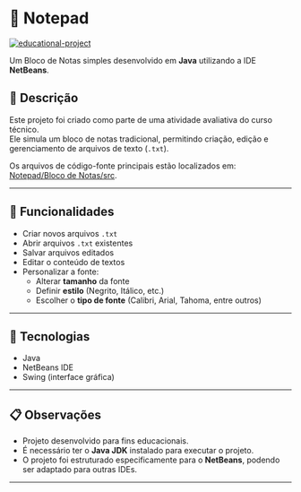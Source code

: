 # 📝 Notepad

[![educational-project](https://img.shields.io/badge/Projeto-Educacional-blue)](https://github.com/)

Um Bloco de Notas simples desenvolvido em **Java** utilizando a IDE **NetBeans**.

## 📜 Descrição
Este projeto foi criado como parte de uma atividade avaliativa do curso técnico.  
Ele simula um bloco de notas tradicional, permitindo criação, edição e gerenciamento de arquivos de texto (`.txt`).

Os arquivos de código-fonte principais estão localizados em:
[Notepad/Bloco de Notas/src](https://github.com/Rayan757575/Notepad/tree/main/Bloco%20de%20Notas/src/bloco/de/notas).

---

## 🎯 Funcionalidades

- Criar novos arquivos `.txt`
- Abrir arquivos `.txt` existentes
- Salvar arquivos editados
- Editar o conteúdo de textos
- Personalizar a fonte:
  - Alterar **tamanho** da fonte
  - Definir **estilo** (Negrito, Itálico, etc.)
  - Escolher o **tipo de fonte** (Calibri, Arial, Tahoma, entre outros)

---

## 🚀 Tecnologias

- Java
- NetBeans IDE
- Swing (interface gráfica)

---

## 📋 Observações

- Projeto desenvolvido para fins educacionais.
- É necessário ter o **Java JDK** instalado para executar o projeto.
- O projeto foi estruturado especificamente para o **NetBeans**, podendo ser adaptado para outras IDEs.

---
